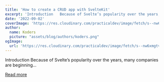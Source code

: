 ```yaml
---
title: 'How to create a CRUD app with SvelteKit'
excerpt: 'Introduction   Because of Svelte’s popularity over the years, many companies are beginning...'
date: '2022-09-02'
coverImage: 'https://res.cloudinary.com/practicaldev/image/fetch/s--nw6xmgtv--/c_imagga_scale,f_auto,fl_progressive,h_420,q_auto,w_1000/https://dev-to-uploads.s3.amazonaws.com/uploads/articles/ipz6oeh4gkz573lrgq5h.png'
author:
  name: Koders
  picture: "assets/blog/authors/koders.png"
ogImage:
  url: 'https://res.cloudinary.com/practicaldev/image/fetch/s--nw6xmgtv--/c_imagga_scale,f_auto,fl_progressive,h_420,q_auto,w_1000/https://dev-to-uploads.s3.amazonaws.com/uploads/articles/ipz6oeh4gkz573lrgq5h.png'
---
```


Introduction   Because of Svelte’s popularity over the years, many companies are beginning...

[Read more](https://dev.to/refine/how-to-create-a-crud-app-with-sveltekit-49cb)
